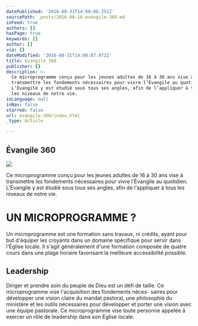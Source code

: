 ```yaml
---
datePublished: '2016-08-31T14:00:08.251Z'
sourcePath: _posts/2016-08-16-evangile-360.md
inFeed: true
authors: []
hasPage: true
keywords: []
author: []
via: {}
dateModified: '2016-08-31T14:00:07.972Z'
title: Évangile 360
publisher: {}
description: >-
  Ce microprogramme conçu pour les jeunes adultes de 16 à 30 ans vise à
  transmettre les fondements nécessaires pour vivre l’Évangile au quotidien.
  L’Évangile y est étudié sous tous ses angles, afin de l’appliquer à tous
  les niveaux de notre vie.
inLanguage: null
inNav: false
starred: false
url: evangile-360/index.html
_type: Article

---
```

## Évangile 360
![](https://the-grid-user-content.s3-us-west-2.amazonaws.com/0d5ec36d-f8e4-4c24-87f6-19ba3274ad86.jpg)

Ce microprogramme conçu pour les jeunes adultes de 16 à 30 ans vise à transmettre les fondements nécessaires pour vivre l'Évangile au quotidien. L'Évangile y est étudié sous tous ses angles, afin de l'appliquer à tous les niveaux de notre vie.

# UN MICROPROGRAMME ?

Un microprogramme est une formation sans travaux, ni crédits, ayant pour but d'équiper les croyants dans un domaine spécifique pour servir dans l'Église locale. Il s'agit généralement d'une formation composée de quatre cours dans une plage horaire favorisant la meilleure accessibilité possible.

## Leadership

Diriger et prendre soin du peuple de Dieu est un défi de taille. Ce microprogramme vise l'acquisition des fondements néces- saires pour développer une vision claire du mandat pastoral, une philosophie du ministère et les outils nécessaires pour développer et porter une vision avec une équipe pastorale. Ce microprogramme vise toute personne appelée à exercer un rôle de leadership dans son Église locale.